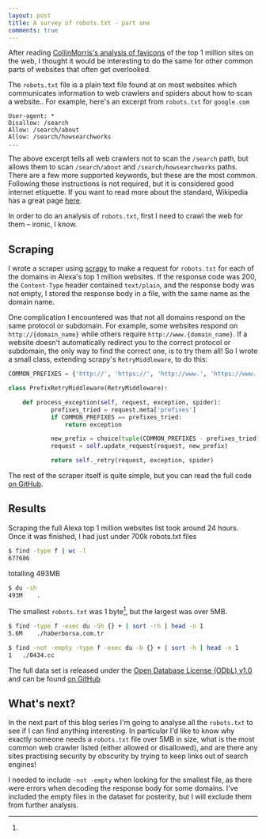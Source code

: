 ```yaml
---
layout: post
title: A survey of robots.txt - part one
comments: true
---
```


After reading [CollinMorris's analysis of favicons](https://www.kaggle.com/colinmorris/unusual-favicons-a-brief-survey) of the top 1 million sites on the web, I thought it would be interesting to do the same for other common parts of websites that often get overlooked.

The `robots.txt` file is a plain text file found at on most websites which communicates information to web crawlers and spiders about how to scan a website.. For example, here's an excerpt from `robots.txt` for `google.com`

```
User-agent: *
Disallow: /search
Allow: /search/about
Allow: /search/howsearchworks
...
```

The above excerpt tells all web crawlers not to scan the `/search` path, but allows them to scan `/search/about` and `/search/howsearchworks` paths. There are a few more supported keywords, but these are the most common. Following these instructions is not required, but it is considered good internet etiquette. If you want to read more about the standard, Wikipedia has a great page [here](https://en.wikipedia.org/wiki/Robots_exclusion_standard).

In order to do an analysis of `robots.txt`, first I need to crawl the web for them – ironic, I know.

## Scraping

I wrote a scraper using [scrapy](https://scrapy.org/) to make a request for `robots.txt` for each of the domains in Alexa's top 1 million websites. If the response code was 200, the `Content-Type` header contained `text/plain`, and the response body was not empty, I stored the response body in a file, with the same name as the domain name.

One complication I encountered was that not all domains respond on the same protocol or subdomain. For example, some websites respond on `http://{domain_name}` while others require `http://www.{domain_name}`. If a website doesn't automatically redirect you to the correct protocol or subdomain, the only way to find the correct one, is to try them all! So I wrote a small class, extending scrapy's `RetryMiddleware`, to do this:

```python
COMMON_PREFIXES = {'http://', 'https://', 'http://www.', 'https://www.'}

class PrefixRetryMiddleware(RetryMiddleware):

    def process_exception(self, request, exception, spider):
            prefixes_tried = request.meta['prefixes']
            if COMMON_PREFIXES == prefixes_tried:
                return exception

            new_prefix = choice(tuple(COMMON_PREFIXES - prefixes_tried))
            request = self.update_request(request, new_prefix)

            return self._retry(request, exception, spider)
```

The rest of the scraper itself is quite simple, but you can read the full code [on GitHub](https://github.com/JamieMagee/robots-txt).

## Results

Scraping the full Alexa top 1 million websites list took around 24 hours. Once it was finished, I had just under 700k robots.txt files

```bash
$ find -type f | wc -l
677686
```

totalling 493MB

```bash
$ du -sh
493M	.
```

The smallest `robots.txt` was 1 byte[^1], but the largest was over 5MB.

```bash
$ find -type f -exec du -Sh {} + | sort -rh | head -n 1
5.6M	./haberborsa.com.tr

$ find -not -empty -type f -exec du -b {} + | sort -h | head -n 1
1	./0434.cc
```

The full data set is released under the [Open Database License (ODbL) v1.0](https://opendatacommons.org/licenses/odbl/1.0/) and can be found [on GitHub](https://github.com/JamieMagee/robots-txt)

## What's next?

In the next part of this blog series I'm going to analyse all the `robots.txt` to see if I can find anything interesting. In particular I'd like to know why exactly someone needs a `robots.txt` file over 5MB in size, what is the most common web crawler listed (either allowed or disallowed), and are there any sites practising security by obscurity by trying to keep links out of search engines!

[^1]:

  I needed to include `-not -empty` when looking for the smallest file, as there were errors when decoding the response body for some domains. I've included the empty files in the dataset for posterity, but I will exclude them from further analysis.
